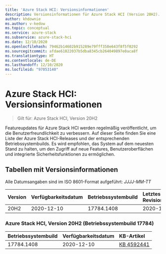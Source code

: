 ```yaml
---
title: 'Azure Stack HCI: Versionsinformationen'
description: Versionsinformationen für Azure Stack HCI (Version 20H2).
author: khdownie
ms.author: v-kedow
ms.topic: conceptual
ms.service: azure-stack
ms.subservice: azure-stack-hci
ms.date: 12/10/2020
ms.openlocfilehash: 79462b14602b915289e79fff358e643f8f5f0292
ms.sourcegitcommit: afdae61022037b5dba8345cb264049897e0aca8f
ms.translationtype: HT
ms.contentlocale: de-DE
ms.lasthandoff: 12/10/2020
ms.locfileid: "97053140"
---
```

# <a name="azure-stack-hci-release-information"></a>Azure Stack HCI: Versionsinformationen

> Gilt für: Azure Stack HCI, Version 20H2

Featureupdates für Azure Stack HCI werden regelmäßig veröffentlicht, um die Benutzerfreundlichkeit zu verbessern. Auf dieser Seite finden Sie eine Liste der Azure Stack HCI-Releases und der entsprechenden Betriebssystembuilds. Es wird empfohlen, das System auf dem neuesten Stand zu halten, um den Zugriff auf neue Features, Benutzeroberflächen und integrierte Sicherheitsfunktionen zu ermöglichen.

## <a name="release-information-tables"></a>Tabellen mit Versionsinformationen

Alle Datumsangaben sind im ISO 8601-Format aufgeführt: *JJJJ-MM-TT*

| **Version** | **Verfügbarkeitsdatum** | **Betriebssystembuild**      | **Letztes Revisionsdatum** |
|:------------|:----------------------|:------------------|:-------------------------|
| 20H2        | 2020-12-10            | 17784.1408        | 2020-12-10               |

### <a name="azure-stack-hci-version-20h2-os-build-17784"></a>Azure Stack HCI, Version 20H2 (Betriebssystembuild 17784)

| **Betriebssystembuild** | **Verfügbarkeitsdatum** | **KB-Artikel**                                           |
|:------------ |:----------------------|:---------------------------------------------------------|
| 17784.1408   | 2020-12-10            | [KB 4592441](https://support.microsoft.com/help/4592441) |
